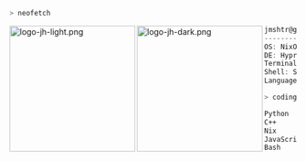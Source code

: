 ```zsh
> neofetch
```

<img align="left" src="https://github.com/jmshtr.png#gh-light-mode-only" alt="logo-jh-light.png" width="220"/>
<img align="left" src="https://github.com/jmshtrive.png#gh-dark-mode-only" alt="logo-jh-dark.png" width="220"/>

```csharp
jmshtr@github
--------------
OS: NixOS 23.11
DE: Hyprland
Terminal: kitty
Shell: Starship
Languages: Python, C++, JavaScript (TypeScript)
```

```zsh
> coding-stats --weekly
```

<!--START_SECTION:waka-->

```txt
Python        2 hrs 57 mins   ██████░░░░░░░░░░░░░░░░░░░   24.25 %
C++           2 hrs 14 mins   ████▓░░░░░░░░░░░░░░░░░░░░   18.42 %
Nix           1 hr 46 mins    ███▓░░░░░░░░░░░░░░░░░░░░░   14.59 %
JavaScript    1 hr 30 mins    ███░░░░░░░░░░░░░░░░░░░░░░   12.43 %
Bash          1 hr 26 mins    ███░░░░░░░░░░░░░░░░░░░░░░   11.87 %
```

<!--END_SECTION:waka-->
